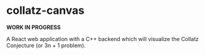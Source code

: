 # collatz-canvas

**WORK IN PROGRESS**

A React web application with a C++ backend which will visualize the Collatz Conjecture (or 3n + 1 problem).
